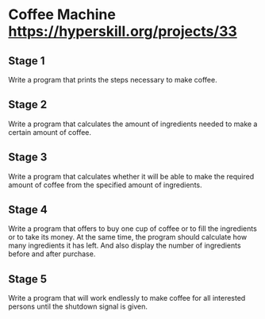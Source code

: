# Coffee Machine https://hyperskill.org/projects/33

## Stage 1
Write a program that prints the steps necessary to make coffee.

## Stage 2
Write a program that calculates the amount of ingredients needed to make a certain amount of coffee.

## Stage 3
Write a program that calculates whether it will be able to make the required amount of coffee from the specified amount of ingredients.

## Stage 4
Write a program that offers to buy one cup of coffee or to fill the ingredients or to take its money. At the same time, the program should calculate how many ingredients it has left. And also display the number of ingredients before and after purchase.

## Stage 5
Write a program that will work endlessly to make coffee for all interested persons until the shutdown signal is given.